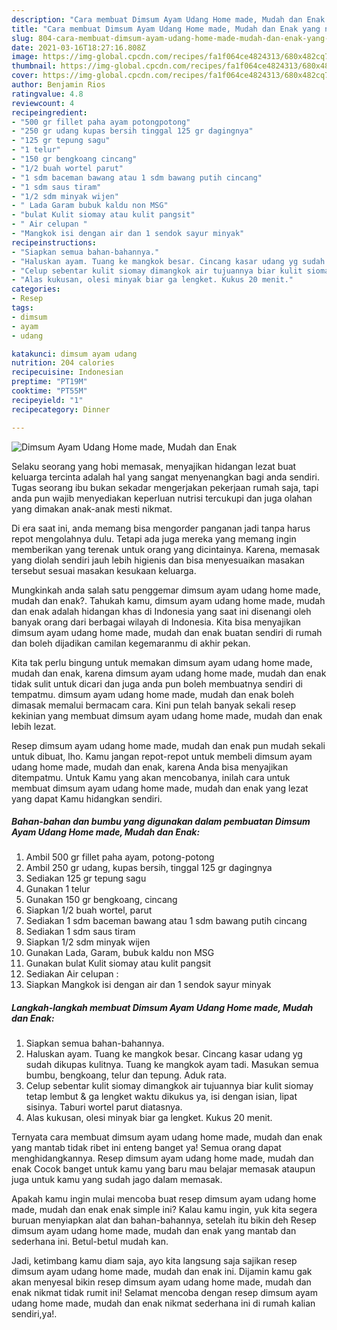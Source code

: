 ```yaml
---
description: "Cara membuat Dimsum Ayam Udang Home made, Mudah dan Enak yang nikmat dan Mudah Dibuat"
title: "Cara membuat Dimsum Ayam Udang Home made, Mudah dan Enak yang nikmat dan Mudah Dibuat"
slug: 804-cara-membuat-dimsum-ayam-udang-home-made-mudah-dan-enak-yang-nikmat-dan-mudah-dibuat
date: 2021-03-16T18:27:16.808Z
image: https://img-global.cpcdn.com/recipes/fa1f064ce4824313/680x482cq70/dimsum-ayam-udang-home-made-mudah-dan-enak-foto-resep-utama.jpg
thumbnail: https://img-global.cpcdn.com/recipes/fa1f064ce4824313/680x482cq70/dimsum-ayam-udang-home-made-mudah-dan-enak-foto-resep-utama.jpg
cover: https://img-global.cpcdn.com/recipes/fa1f064ce4824313/680x482cq70/dimsum-ayam-udang-home-made-mudah-dan-enak-foto-resep-utama.jpg
author: Benjamin Rios
ratingvalue: 4.8
reviewcount: 4
recipeingredient:
- "500 gr fillet paha ayam potongpotong"
- "250 gr udang kupas bersih tinggal 125 gr dagingnya"
- "125 gr tepung sagu"
- "1 telur"
- "150 gr bengkoang cincang"
- "1/2 buah wortel parut"
- "1 sdm baceman bawang atau 1 sdm bawang putih cincang"
- "1 sdm saus tiram"
- "1/2 sdm minyak wijen"
- " Lada Garam bubuk kaldu non MSG"
- "bulat Kulit siomay atau kulit pangsit"
- " Air celupan "
- "Mangkok isi dengan air dan 1 sendok sayur minyak"
recipeinstructions:
- "Siapkan semua bahan-bahannya."
- "Haluskan ayam. Tuang ke mangkok besar. Cincang kasar udang yg sudah dikupas kulitnya. Tuang ke mangkok ayam tadi. Masukan semua bumbu, bengkoang, telur dan tepung. Aduk rata."
- "Celup sebentar kulit siomay dimangkok air tujuannya biar kulit siomay tetap lembut &amp; ga lengket waktu dikukus ya, isi dengan isian, lipat sisinya. Taburi wortel parut diatasnya."
- "Alas kukusan, olesi minyak biar ga lengket. Kukus 20 menit."
categories:
- Resep
tags:
- dimsum
- ayam
- udang

katakunci: dimsum ayam udang 
nutrition: 204 calories
recipecuisine: Indonesian
preptime: "PT19M"
cooktime: "PT55M"
recipeyield: "1"
recipecategory: Dinner

---
```



![Dimsum Ayam Udang Home made, Mudah dan Enak](https://img-global.cpcdn.com/recipes/fa1f064ce4824313/680x482cq70/dimsum-ayam-udang-home-made-mudah-dan-enak-foto-resep-utama.jpg)

Selaku seorang yang hobi memasak, menyajikan hidangan lezat buat keluarga tercinta adalah hal yang sangat menyenangkan bagi anda sendiri. Tugas seorang ibu bukan sekadar mengerjakan pekerjaan rumah saja, tapi anda pun wajib menyediakan keperluan nutrisi tercukupi dan juga olahan yang dimakan anak-anak mesti nikmat.

Di era  saat ini, anda memang bisa mengorder panganan jadi tanpa harus repot mengolahnya dulu. Tetapi ada juga mereka yang memang ingin memberikan yang terenak untuk orang yang dicintainya. Karena, memasak yang diolah sendiri jauh lebih higienis dan bisa menyesuaikan masakan tersebut sesuai masakan kesukaan keluarga. 



Mungkinkah anda salah satu penggemar dimsum ayam udang home made, mudah dan enak?. Tahukah kamu, dimsum ayam udang home made, mudah dan enak adalah hidangan khas di Indonesia yang saat ini disenangi oleh banyak orang dari berbagai wilayah di Indonesia. Kita bisa menyajikan dimsum ayam udang home made, mudah dan enak buatan sendiri di rumah dan boleh dijadikan camilan kegemaranmu di akhir pekan.

Kita tak perlu bingung untuk memakan dimsum ayam udang home made, mudah dan enak, karena dimsum ayam udang home made, mudah dan enak tidak sulit untuk dicari dan juga anda pun boleh membuatnya sendiri di tempatmu. dimsum ayam udang home made, mudah dan enak boleh dimasak memalui bermacam cara. Kini pun telah banyak sekali resep kekinian yang membuat dimsum ayam udang home made, mudah dan enak lebih lezat.

Resep dimsum ayam udang home made, mudah dan enak pun mudah sekali untuk dibuat, lho. Kamu jangan repot-repot untuk membeli dimsum ayam udang home made, mudah dan enak, karena Anda bisa menyajikan ditempatmu. Untuk Kamu yang akan mencobanya, inilah cara untuk membuat dimsum ayam udang home made, mudah dan enak yang lezat yang dapat Kamu hidangkan sendiri.

<!--inarticleads1-->

##### Bahan-bahan dan bumbu yang digunakan dalam pembuatan Dimsum Ayam Udang Home made, Mudah dan Enak:

1. Ambil 500 gr fillet paha ayam, potong-potong
1. Ambil 250 gr udang, kupas bersih, tinggal 125 gr dagingnya
1. Sediakan 125 gr tepung sagu
1. Gunakan 1 telur
1. Gunakan 150 gr bengkoang, cincang
1. Siapkan 1/2 buah wortel, parut
1. Sediakan 1 sdm baceman bawang atau 1 sdm bawang putih cincang
1. Sediakan 1 sdm saus tiram
1. Siapkan 1/2 sdm minyak wijen
1. Gunakan  Lada, Garam, bubuk kaldu non MSG
1. Gunakan bulat Kulit siomay atau kulit pangsit
1. Sediakan  Air celupan :
1. Siapkan Mangkok isi dengan air dan 1 sendok sayur minyak




<!--inarticleads2-->

##### Langkah-langkah membuat Dimsum Ayam Udang Home made, Mudah dan Enak:

1. Siapkan semua bahan-bahannya.
1. Haluskan ayam. Tuang ke mangkok besar. Cincang kasar udang yg sudah dikupas kulitnya. Tuang ke mangkok ayam tadi. Masukan semua bumbu, bengkoang, telur dan tepung. Aduk rata.
1. Celup sebentar kulit siomay dimangkok air tujuannya biar kulit siomay tetap lembut &amp; ga lengket waktu dikukus ya, isi dengan isian, lipat sisinya. Taburi wortel parut diatasnya.
1. Alas kukusan, olesi minyak biar ga lengket. Kukus 20 menit.




Ternyata cara membuat dimsum ayam udang home made, mudah dan enak yang mantab tidak ribet ini enteng banget ya! Semua orang dapat menghidangkannya. Resep dimsum ayam udang home made, mudah dan enak Cocok banget untuk kamu yang baru mau belajar memasak ataupun juga untuk kamu yang sudah jago dalam memasak.

Apakah kamu ingin mulai mencoba buat resep dimsum ayam udang home made, mudah dan enak enak simple ini? Kalau kamu ingin, yuk kita segera buruan menyiapkan alat dan bahan-bahannya, setelah itu bikin deh Resep dimsum ayam udang home made, mudah dan enak yang mantab dan sederhana ini. Betul-betul mudah kan. 

Jadi, ketimbang kamu diam saja, ayo kita langsung saja sajikan resep dimsum ayam udang home made, mudah dan enak ini. Dijamin kamu gak akan menyesal bikin resep dimsum ayam udang home made, mudah dan enak nikmat tidak rumit ini! Selamat mencoba dengan resep dimsum ayam udang home made, mudah dan enak nikmat sederhana ini di rumah kalian sendiri,ya!.

